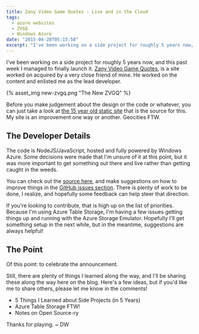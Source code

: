 ```yaml
---
title: Zany Video Game Quotes - Live and in the Cloud
tags:
  - azure websites
  - ZVGQ
  - Windows Azure
date: "2015-04-28T05:15:58"
excerpt: "I've been working on a side project for roughly 5 years now, and this past week I managed to finally launch it. Zany Video Game Quotes, is a site worked on acquired by a very close friend of mine. He worked on the content and enlisted me as the lead developer."
---
```


I've been working on a side project for roughly 5 years now, and this past week I managed to finally launch it. [Zany Video Game Quotes](https://new.zanyvideogamequotes.com/), is a site worked on acquired by a very close friend of mine. He worked on the content and enlisted me as the lead developer.

{% asset_img new-zvgq.png "The New ZVGQ" %}

Before you make judgement about the design or the code or whatever, you can just take a look at [the 15 year old static site](http://www.zanyvideogamequotes.com/) that is the source for this. My site is an improvement one way or another. Geocities FTW.

## The Developer Details

The code is NodeJS/JavaScript, hosted and fully powered by Windows Azure. Some decisions were made that I'm unsure of it at this point, but it was more important to get something out there and live rather than getting caught in the weeds.

You can check out the [source here](https://github.com/zvgq/zvgq/), and make suggestions on how to improve things in the [GitHub issues section](https://github.com/zvgq/zvgq/issues). There is plenty of work to be done, I realize, and hopefully some feedback can help steer that direction.

If you're looking to contribute, that is high up on the list of priorities. Because I'm using Azure Table Storage, I'm having a few issues getting things up and running with the Azure Storage Emulator. Hopefully I'll get something setup in the next while, but in the meantime, suggestions are always helpful!

## The Point

Of this point: to celebrate the announcement. 

Still, there are plenty of things I learned along the way, and I'll be sharing these along the way here on the blog. Here's a few ideas, but if you'd like me to share others, please let me know in the comments!

*   5 Things I Learned about Side Projects (in 5 Years)
*   Azure Table Storage FTW!
*   Notes on Open Source-ry

Thanks for playing. ~ DW
